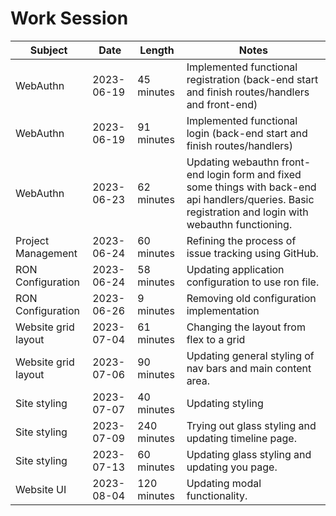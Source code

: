 # Work Session

| Subject |  Date | Length | Notes |
|---|---|---|---|
| WebAuthn |2023-06-19| 45 minutes | Implemented functional registration (back-end start and finish routes/handlers and front-end) |
| WebAuthn |2023-06-19| 91 minutes | Implemented functional login (back-end start and finish routes/handlers) |
| WebAuthn |2023-06-23| 62 minutes | Updating webauthn front-end login form and fixed some things with back-end api handlers/queries. Basic registration and login with webauthn functioning. |
| Project Management |2023-06-24| 60 minutes | Refining the process of issue tracking using GitHub. |
| RON Configuration |2023-06-24| 58 minutes | Updating application configuration to use ron file. |
| RON Configuration |2023-06-26| 9 minutes | Removing old configuration implementation |
| Website grid layout |2023-07-04| 61 minutes | Changing the layout from flex to a grid |
| Website grid layout |2023-07-06| 90 minutes | Updating general styling of nav bars and main content area. |
| Site styling |2023-07-07| 40 minutes | Updating styling |
| Site styling |2023-07-09| 240 minutes | Trying out glass styling and updating timeline page. |
| Site styling |2023-07-13| 60 minutes | Updating glass styling and updating you page. |
| Website UI |2023-08-04| 120 minutes | Updating modal functionality. |
